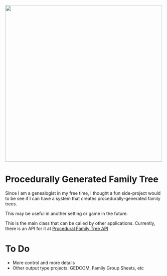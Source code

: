 <img src="https://github.com/brianjz/ProceduralFamilyTree/assets/26283053/f0bf730c-4870-4531-afe4-d041b72c2706" width="500" />

# Procedurally Generated Family Tree

Since I am a genealogist in my free time, I thought a fun side-project would to be see if I can have a system that creates procedurally-generated family trees.

This may be useful in another setting or game in the future.

This is the main class that can be called by other applications. Currently, there is an API for it at [Procedural Family Tree API](https://github.com/brianjz/ProceduralFamilyTreeAPI)

# To Do
- More control and more details
- Other output type projects: GEDCOM, Family Group Sheets, etc
